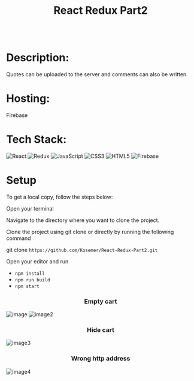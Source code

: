 <h1 align="center">React Redux Part2</h1>

<br>
<br>

# Description:

Quotes can be uploaded to the server and comments can also be written.

# Hosting:

Firebase

# Tech Stack:
![React](https://img.shields.io/badge/react-%2320232a.svg?style=for-the-badge&logo=react&logoColor=%2361DAFB)
![Redux](https://img.shields.io/badge/redux-%23593d88.svg?style=for-the-badge&logo=redux&logoColor=white) 
![JavaScript](https://img.shields.io/badge/javascript-%23323330.svg?style=for-the-badge&logo=javascript&logoColor=%23F7DF1E) 
![CSS3](https://img.shields.io/badge/css3-%231572B6.svg?style=for-the-badge&logo=css3&logoColor=white) 
![HTML5](https://img.shields.io/badge/html5-%23E34F26.svg?style=for-the-badge&logo=html5&logoColor=white) 
![Firebase](https://img.shields.io/badge/firebase-%23039BE5.svg?style=for-the-badge&logo=firebase)

# Setup
To get a local copy, follow the steps below:

Open your terminal

Navigate to the directory where you want to clone the project.

Clone the project using git clone or directly by running the following command

git clone `https://github.com/Kosemer/React-Redux-Part2.git`

Open your editor and run

* `npm install`
* `npm run build`
* `npm start`
<h3 align="center">Empty cart</h3>

![image](https://user-images.githubusercontent.com/82768146/200323170-62c5e6f8-56e2-4dce-90e2-6480ac9bf0fd.JPG)
![image2](https://user-images.githubusercontent.com/82768146/200323181-fc83c276-c975-45c2-9ab8-76f8e8d77b97.JPG)
<h3 align="center">Hide cart</h3>

![image3](https://user-images.githubusercontent.com/82768146/200323191-a48accb8-c8b4-43d1-9ee3-c8f645cf7573.JPG)
<h3 align="center">Wrong http address</h3>

![image4](https://user-images.githubusercontent.com/82768146/200323199-1fb8d618-16ef-4545-b171-c3908724dfe1.JPG)
